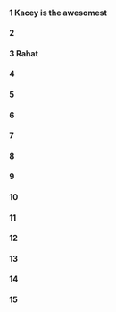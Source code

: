 #### 1 Kacey is the awesomest 

#### 2
#### 3 Rahat
#### 4
#### 5
#### 6
#### 7
#### 8
#### 9
#### 10
#### 11
#### 12
#### 13
#### 14
#### 15